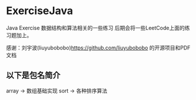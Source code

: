 # ExerciseJava
Java Exercise
数据结构和算法相关的一些练习
后期会将一些LeetCode上面的练习题加上。

感谢：刘宇波(liuyubobobo)<https://github.com/liuyubobobo> 的开源项目和PDF文档

## 以下是包名简介
array       ->  数组基础实现
sort        ->  各种排序算法
